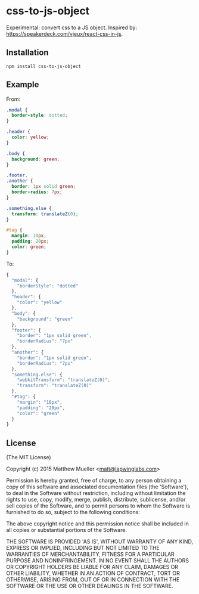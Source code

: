 
# css-to-js-object

  Experimental: convert css to a JS object. Inspired by: https://speakerdeck.com/vjeux/react-css-in-js.

## Installation

```
npm install css-to-js-object
```

## Example

From:

```css
.modal {
  border-style: dotted;
}

.header {
  color: yellow;
}

.body {
  background: green;
}

.footer,
.another {
  border: 1px solid green;
  border-radius: 7px;
}

.something.else {
  transform: translateZ(0);
}

#tag {
  margin: 10px;
  padding: 20px;
  color: green;
}
```

To:

```js
{
  "modal": {
    "borderStyle": "dotted"
  },
  "header": {
    "color": "yellow"
  },
  "body": {
    "background": "green"
  },
  "footer": {
    "border": "1px solid green",
    "borderRadius": "7px"
  },
  "another": {
    "border": "1px solid green",
    "borderRadius": "7px"
  },
  "something.else": {
    "webkitTransform": "translateZ(0)",
    "transform": "translateZ(0)"
  },
  "#tag": {
    "margin": "10px",
    "padding": "20px",
    "color": "green"
  }
}
```

## License

(The MIT License)

Copyright (c) 2015 Matthew Mueller &lt;matt@lapwinglabs.com&gt;

Permission is hereby granted, free of charge, to any person obtaining
a copy of this software and associated documentation files (the
'Software'), to deal in the Software without restriction, including
without limitation the rights to use, copy, modify, merge, publish,
distribute, sublicense, and/or sell copies of the Software, and to
permit persons to whom the Software is furnished to do so, subject to
the following conditions:

The above copyright notice and this permission notice shall be
included in all copies or substantial portions of the Software.

THE SOFTWARE IS PROVIDED 'AS IS', WITHOUT WARRANTY OF ANY KIND,
EXPRESS OR IMPLIED, INCLUDING BUT NOT LIMITED TO THE WARRANTIES OF
MERCHANTABILITY, FITNESS FOR A PARTICULAR PURPOSE AND NONINFRINGEMENT.
IN NO EVENT SHALL THE AUTHORS OR COPYRIGHT HOLDERS BE LIABLE FOR ANY
CLAIM, DAMAGES OR OTHER LIABILITY, WHETHER IN AN ACTION OF CONTRACT,
TORT OR OTHERWISE, ARISING FROM, OUT OF OR IN CONNECTION WITH THE
SOFTWARE OR THE USE OR OTHER DEALINGS IN THE SOFTWARE.
